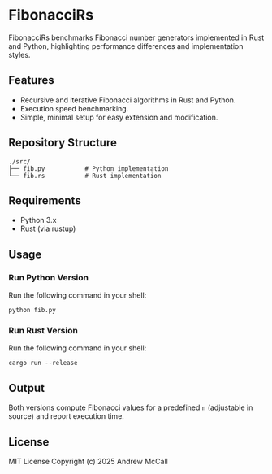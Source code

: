 # FibonacciRs

FibonacciRs benchmarks Fibonacci number generators implemented in Rust and Python, highlighting performance differences and implementation styles.

## Features

* Recursive and iterative Fibonacci algorithms in Rust and Python.
* Execution speed benchmarking.
* Simple, minimal setup for easy extension and modification.

## Repository Structure

```
./src/
├── fib.py           # Python implementation
└── fib.rs           # Rust implementation
```

## Requirements

* Python 3.x
* Rust (via rustup)

## Usage

### Run Python Version

Run the following command in your shell:

```
python fib.py
```

### Run Rust Version

Run the following command in your shell:

```
cargo run --release
```

## Output

Both versions compute Fibonacci values for a predefined `n` (adjustable in source) and report execution time.

## License

MIT License Copyright (c) 2025 Andrew McCall
